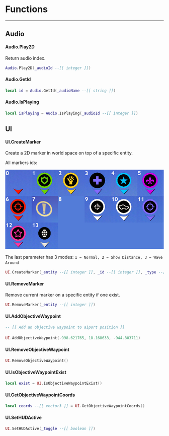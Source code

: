 # Functions

---

## Audio

#### __Audio.Play2D__
Return audio index.

```lua
Audio.Play2D(_audioId --[[ integer ]])
```

#### __Audio.GetId__

```lua
local id = Audio.GetId(_audioName --[[ string ]])
```

#### __Audio.IsPlaying__

```lua
local isPlaying = Audio.IsPlaying(_audioId --[[ integer ]])
```

## UI

#### __UI.CreateMarker__
Create a 2D marker in world space on top of a specific entity.

All markers ids:

![Mg5Ej6d](https://raw.githubusercontent.com/K3rhos/SR3MP-Docs/main/docs/images/Mg5Ej6d.jpg)

The last parameter has 3 modes: `1 = Normal, 2 = Show Distance, 3 = Wave Around`

```lua
UI.CreateMarker(_entity --[[ integer ]], _id --[[ integer ]], _type --[[ integer ]])
```

#### __UI.RemoveMarker__
Remove current marker on a specific entity if one exist.

```lua
UI.RemoveMarker(_entity --[[ integer ]])
```

#### __UI.AddObjectiveWaypoint__

```lua
-- [[ Add an objective waypoint to aiport position ]]

UI.AddObjectiveWaypoint(-998.621765, 18.168633, -944.803711)
```

#### __UI.RemoveObjectiveWaypoint__

```lua
UI.RemoveObjectiveWaypoint()
```

#### __UI.IsObjectiveWaypointExist__

```lua
local exist = UI.IsObjectiveWaypointExist()
```

#### __UI.GetObjectiveWaypointCoords__

```lua
local coords --[[ vector3 ]] = UI.GetObjectiveWaypointCoords()
```

#### __UI.SetHUDActive__

```lua
UI.SetHUDActive(_toggle --[[ boolean ]])
```
